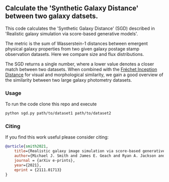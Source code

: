 ## Calculate the 'Synthetic Galaxy Distance' between two galaxy datsets.

This code calculates the 'Synthetic Galaxy Distance' (SGD) described in
'Realistic galaxy simulation via score-based generative models'.

The metric is the sum of Wasserstein-1 distances between emergent physical
galaxy properties from two given galaxy postage stamp observation datasets.
Here we compare size and flux distributions.

The SGD returns a single number, where a lower value denotes a closer
match between two datasets. When combined with the [Fréchet Inception
Distance](https://github.com/mseitzer/pytorch-fid) for visual and
morphological similarity, we gain a good overview of the similarity
between two large galaxy photometry datasets.

### Usage

To run the code clone this repo and execute

```bash
python sgd.py path/to/dataset1 path/to/dataset2 
```

### Citing

If you find this work useful please consider citing:

```bibtex
@article{smith2021,
    title={Realistic galaxy image simulation via score-based generative models},
    author={Michael J. Smith and James E. Geach and Ryan A. Jackson and Nikhil Arora and Connor Stone and St{\'{e}}ephane Courteau},
    journal = {arXiv e-prints},
    year={2021},
    eprint = {2111.01713}
}
```

